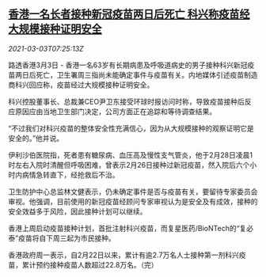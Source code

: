 <!--1614758100000-->
[香港一名长者接种新冠疫苗两日后死亡 科兴称疫苗经大规模接种证明安全](https://cn.reuters.com/article/hk-vaccination-0303-safety-wedn-idCNKCS2AV0M2)
------

<div><i>2021-03-03T07:25:13Z</i></div><p>路透香港3月3日 - 香港一名63岁有长期病患及呼吸道病史的男子接种科兴新冠疫苗两日后死亡，卫生署周三指尚未能确定事件与疫苗有关。内地媒体引述疫苗制造商科兴回应称，疫苗经过大规模接种证明安全。</p><p>科兴控股董事长、总裁兼CEO尹卫东接受环球时报访问时称，导致疫苗接种后反应原因应由当地卫生部门决定，公司方面正在追踪和等待调查结果。</p><p>“不过我们对科兴疫苗的整体安全性充满信心，因为从大规模接种的观察证明它是安全的。”他并说。</p><p>伊利沙伯医院指，死者患有糖尿病、血压高及慢性支气管炎，他于2月28日凌晨1时左右入院时清醒但呼吸困难，曾表示2月26日接种过新冠疫苗，然入院后六个小时内病情急转直下，经抢救后不治。</p><p>卫生防护中心总监林文健表示，仍未确定事件是否与疫苗有关，要留待专家委员会审视。他强调，目前使用的新冠疫苗经顾问专家审视认为是安全及有成效，接种的安全效益多于风险，因此接种计划可以继续。</p><p>香港上周启动疫苗接种计划，首批注射科兴疫苗，而复星医药/BioNTech的“复必泰”疫苗将自下周三起为市民接种。</p><p>香港政府周一表示，自2月22日以来，累计有逾2.7万名人士接种第一剂科兴疫苗，累计预约接种疫苗人数超过22.8万名。（完）</p>
